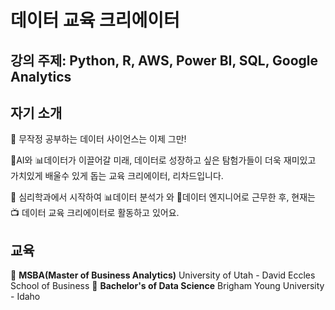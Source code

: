 # 데이터 교육 크리에이터

## 강의 주제: Python, R, AWS, Power BI, SQL, Google Analytics

## 자기 소개
🤚 무작정 공부하는 데이터 사이언스는 이제 그만!

🤖AI와 📊데이터가 이끌어갈 미래,
데이터로 성장하고 싶은 탐험가들이 더욱 재미있고 가치있게 배울수 있게 돕는 
교육 크리에이터, 리차드입니다.

📖 심리학과에서 시작하여 
📊데이터 분석가 와 🔧데이터 엔지니어로 근무한 후,
현재는 📺 데이터 교육 크리에이터로 활동하고 있어요.

## 교육

🏫 **MSBA(Master of Business Analytics)**
University of Utah - David Eccles School of Business
🏫 **Bachelor's of Data Science**
Brigham Young University - Idaho
